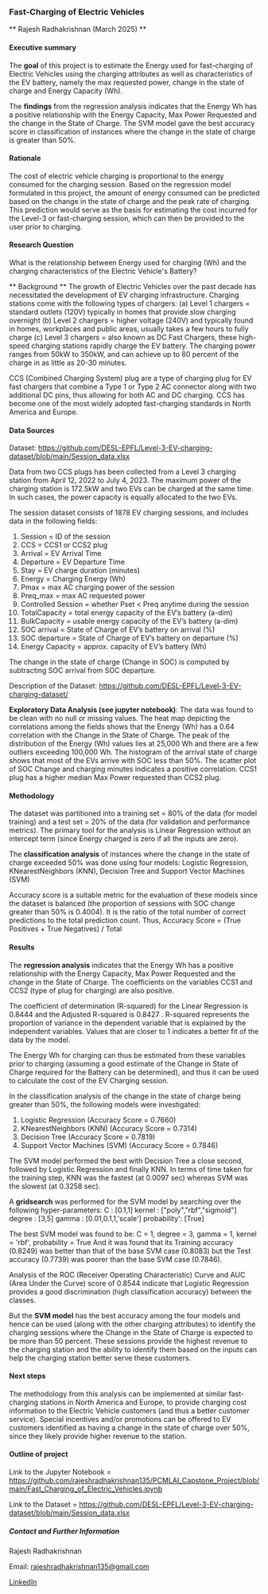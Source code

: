 
### Fast-Charging of Electric Vehicles

** Rajesh Radhakrishnan (March 2025) **

#### Executive summary

The **goal** of this project is to estimate the Energy used for fast-charging of Electric Vehicles using the 
charging attributes as well as characteristics of the EV battery, namely the max requested power, change in the state of 
charge and Energy Capacity (Wh). 

The **findings** from the regression analysis indicates that the Energy Wh has a positive relationship with the Energy 
Capacity, Max Power Requested  and the change in the State of Charge. The SVM model gave the best accuracy score in classification 
of instances where the change in the state of charge is greater than 50%. 

#### Rationale

The cost of electric vehicle charging is proportional to the energy consumed for the charging session. Based on the regression model 
formulated in this project, the amount of energy consumed can be predicted based on the change in the state of charge and the 
peak rate of charging. This prediction would serve as the basis for estimating the cost incurred for the Level-3 or fast-charging 
session, which can then be provided to the user prior to charging.

#### Research Question

What is the relationship between Energy used for charging (Wh) and the charging characteristics of the Electric Vehicle's Battery?

** Background ** The growth of Electric Vehicles over the past decade has necessitated the development of EV charging infrastructure. 
Charging stations come with the following types of chargers: (a) Level 1 chargers = standard outlets (120V) typically in homes that 
provide slow charging overnight (b) Level 2 chargers = higher voltage (240V) and typically found in homes, workplaces and public areas, 
usually takes a few hours to fully charge (c) Level 3 chargers = also known as DC Fast Chargers, these high-speed charging stations 
rapidly charge the EV battery. The charging power ranges from 50kW to 350kW, and can achieve up to 80 percent of the charge in as 
little as 20-30 minutes.

CCS (Combined Charging System) plug are a type of charging plug for EV fast chargers that combine a Type 1 or Type 2 AC connector 
along with two additional DC pins, thus allowing for both AC and DC charging. CCS has become one of the most widely adopted fast-charging 
standards in North America and Europe.

#### Data Sources

Dataset: https://github.com/DESL-EPFL/Level-3-EV-charging-dataset/blob/main/Session_data.xlsx

Data from two CCS plugs has been collected from a Level 3 charging station from April 12, 2022 to July 4, 2023. The maximum 
power of the charging station is 172.5kW and two EVs can be charged at the same time. In such cases, the power capacity is 
equally allocated to the two EVs.

The session dataset consists of 1878 EV charging sessions, and includes data in the following fields:
1)	Session = ID of the session
2)	CCS = CCS1 or CCS2 plug
3)	Arrival = EV Arrival Time
4)	Departure = EV Departure Time
5)	Stay = EV charge duration (minutes)
6)	Energy = Charging Energy (Wh)
7)	Pmax = max AC charging power of the session
8)	Preq_max = max AC requested power
9)	Controlled Session = whether Pset < Preq anytime during the session
10)	TotalCapacity = total energy capacity of the EV’s battery (a-dim)
11)	BulkCapacity = usable energy capacity of the EV’s battery (a-dim)
12)	SOC arrival = State of Charge of EV’s battery on arrival (%)
13)	SOC departure = State of Charge of EV’s battery on departure (%)
14)	Energy Capacity = approx. capacity of EV’s battery (Wh)

The change in the state of charge (Change in SOC) is computed by subtracting SOC arrival from SOC departure. 

Description of the Dataset: https://github.com/DESL-EPFL/Level-3-EV-charging-dataset/

**Exploratory Data Analysis (see jupyter notebook)**: The data was found to be clean with no null or missing values. The heat map depicting 
the correlations among the fields shows that the Energy (Wh) has a 0.64 correlation with the Change in the State of Charge. The peak of the 
distribution of the Energy (Wh) values lies at 25,000 Wh and there are a few outliers exceeding 100,000 Wh. The histogram of the arrival state 
of charge shows that most of the EVs arrive with SOC less than 50%. The scatter plot of SOC Change and charging minutes indicates a positive 
correlation. CCS1 plug has a higher median Max Power requested than CCS2 plug.

#### Methodology

The dataset was partitioned into a training set = 80% of the data (for model training) and a test set = 20%  of the data (for validation and 
performance metrics). The primary tool for the analysis is Linear Regression without an intercept term (since Energy charged is zero if all 
the inputs are zero).

The **classification analysis** of instances where the change in the state of charge exceeded 50% was done using four models:
Logistic Regression, KNearestNeighbors (KNN), Decision Tree and Support Vector Machines (SVM)

Accuracy score is a suitable metric for the evaluation of these models since the dataset is balanced (the proportion of sessions with SOC 
change greater than 50% is 0.4004). It is the ratio of the total number of correct predictions to the total prediction count. Thus, Accuracy 
Score = (True Positives + True Negatives) / Total

#### Results

The **regression analysis** indicates that the Energy Wh has a positive relationship with the Energy Capacity, Max Power Requested 
and the change in the State of Charge. The coefficients on the variables CCS1 and CCS2 (type of plug for charging) are also positive.

The coefficient of determination (R-squared) for the Linear Regression is 0.8444 and the Adjusted R-squared is 0.8427 .
R-squared represents the proportion of variance in the dependent variable that is explained by the independent variables. Values 
that are closer to 1 indicates a better fit of the data by the model.

The Energy Wh for charging can thus be estimated from these variables prior to charging (assuming a good estimate of the Change in 
State of Charge required for the Battery can be determined), and thus it can be used to calculate the cost of the EV Charging session.

In the classification analysis of the change in the state of charge being greater than 50%, the following models were investigated:
1) Logistic Regression (Accuracy Score = 0.7660)
2) KNearestNeighbors (KNN) (Accuracy Score = 0.7314)
3) Decision Tree (Accuracy Score = 0.7819)
4) Support Vector Machines (SVM) (Accuracy Score = 0.7846)

The SVM model performed the best with Decision Tree a close second, followed by Logistic Regression and finally KNN.
In terms of time taken for the training step, KNN was the fastest (at 0.0097 sec) whereas SVM was the slowest (at 0.3258 sec). 

A **gridsearch** was performed for the SVM model by searching over the following hyper-parameters:
C : [0.1,1]
kernel : ["poly","rbf","sigmoid"]
degree : [3,5]
gamma : [0.01,0.1,1,'scale']
probability': [True]

The best SVM model was found to be: C = 1, degree = 3, gamma = 1, kernel = 'rbf', probability = True
And it was found that its Training accuracy (0.8249) was better than that of the base SVM case (0.8083) but the Test accuracy (0.7739) was poorer 
than the base SVM case (0.7846).

Analysis of the ROC (Receiver Operating Characteristic) Curve and AUC (Area Under the Curve) score of 0.8544 indicate that Logistic Regression 
provides a good discrimination (high classification accuracy) between the classes.

But the **SVM model** has the best accuracy among the four models and hence can be used (along with the other charging attributes) to identify the 
charging sessions where the Change in the State of Charge is expected to be more than 50 percent. These sessions provide the highest revenue to 
the charging station and the ability to identify them based on the inputs can help the charging station better serve these customers.

#### Next steps

The methodology from this analysis can be implemented at similar fast-charging stations in North America and Europe, to provide charging 
cost information to the Electric Vehicle customers (and thus a better customer service). Special incentives and/or promotions can be offered to EV 
customers identified as having a change in the state of charge over 50%, since they likely provide higher revenue to the station.

#### Outline of project

Link to the Jupyter Notebook = 
https://github.com/rajeshradhakrishnan135/PCMLAI_Capstone_Project/blob/main/Fast_Charging_of_Electric_Vehicles.ipynb

Link to the Dataset = 
https://github.com/DESL-EPFL/Level-3-EV-charging-dataset/blob/main/Session_data.xlsx

##### Contact and Further Information

Rajesh Radhakrishnan

Email: rajeshradhakrishnan135@gmail.com

[LinkedIn](linkedin.com/in/rajesh135)
